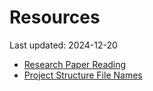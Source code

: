# Resources

Last updated: 2024-12-20

- [Research Paper Reading](research_paper_reading.md)
- [Project Structure File Names](project_structure_file_names.md)
